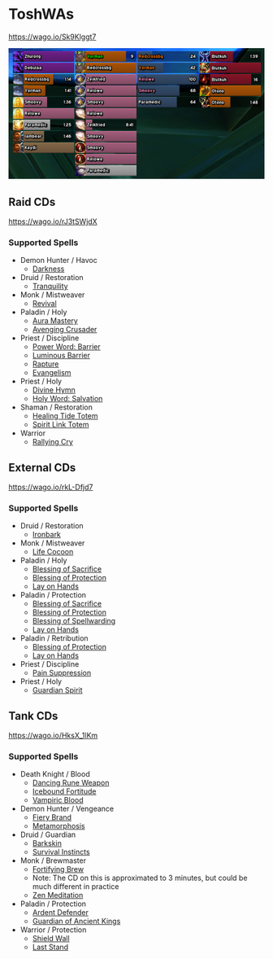 # ToshWAs
https://wago.io/Sk9Klggt7

![screenshot](example.png)

## Raid CDs
https://wago.io/rJ3tSWjdX
### Supported Spells
- Demon Hunter / Havoc
  -  [Darkness](https://www.wowhead.com/spell=196718)
- Druid / Restoration
  -  [Tranquility](https://www.wowhead.com/spell=740)
- Monk / Mistweaver
  -  [Revival](https://www.wowhead.com/spell=115310)
- Paladin / Holy
  -  [Aura Mastery](https://www.wowhead.com/spell=31821)
  -  [Avenging Crusader](https://www.wowhead.com/spell=216331)
- Priest / Discipline
  -  [Power Word: Barrier](https://www.wowhead.com/spell=62618)
  -  [Luminous Barrier](https://www.wowhead.com/spell=271466)
  -  [Rapture](https://www.wowhead.com/spell=47536)
  -  [Evangelism](https://www.wowhead.com/spell=246287)
- Priest / Holy
  -  [Divine Hymn](https://www.wowhead.com/spell=64843)
  -  [Holy Word: Salvation](https://www.wowhead.com/spell=265202)
- Shaman / Restoration
  -  [Healing Tide Totem](https://www.wowhead.com/spell=108280)
  -  [Spirit Link Totem](https://www.wowhead.com/spell=98008)
- Warrior
  -  [Rallying Cry](https://www.wowhead.com/spell=97462)

## External CDs
https://wago.io/rkL-Dfjd7
### Supported Spells
- Druid / Restoration
  -  [Ironbark](https://www.wowhead.com/spell=102342)
- Monk / Mistweaver
  -  [Life Cocoon](https://www.wowhead.com/spell=116849)
- Paladin / Holy
  -  [Blessing of Sacrifice](https://www.wowhead.com/spell=6940)
  -  [Blessing of Protection](https://www.wowhead.com/spell=1022)
  -  [Lay on Hands](https://www.wowhead.com/spell=633)
- Paladin /  Protection
  -  [Blessing of Sacrifice](https://www.wowhead.com/spell=6940)
  -  [Blessing of Protection](https://www.wowhead.com/spell=1022)
  -  [Blessing of Spellwarding](https://www.wowhead.com/spell=204018)
  -  [Lay on Hands](https://www.wowhead.com/spell=633)
- Paladin / Retribution
  -  [Blessing of Protection](https://www.wowhead.com/spell=1022)
  -  [Lay on Hands](https://www.wowhead.com/spell=633)
- Priest / Discipline
  -  [Pain Suppression](https://www.wowhead.com/spell=33206)
- Priest / Holy
  -  [Guardian Spirit](https://www.wowhead.com/spell=47788)

## Tank CDs
https://wago.io/HksX_1lKm
### Supported Spells
- Death Knight / Blood
  -  [Dancing Rune Weapon](https://www.wowhead.com/spell=49028)
  -  [Icebound Fortitude](https://www.wowhead.com/spell=48792)
  -  [Vampiric Blood](https://www.wowhead.com/spell=55233)
- Demon Hunter / Vengeance
  -  [Fiery Brand](https://www.wowhead.com/spell=204021)
  -  [Metamorphosis](https://www.wowhead.com/spell=187827)
- Druid / Guardian
  -  [Barkskin](https://www.wowhead.com/spell=22812)
  -  [Survival Instincts](https://www.wowhead.com/spell=61336)
- Monk / Brewmaster
  -  [Fortifying Brew](https://www.wowhead.com/spell=115203)
    - Note: The CD on this is approximated to 3 minutes, but could be much different in practice
  -  [Zen Meditation](https://www.wowhead.com/spell=115203)
- Paladin / Protection
  -  [Ardent Defender](https://www.wowhead.com/spell=31850)
  -  [Guardian of Ancient Kings](https://www.wowhead.com/spell=86659)
- Warrior / Protection
  -  [Shield Wall](https://www.wowhead.com/spell=871)
  -  [Last Stand](https://www.wowhead.com/spell=12975)
